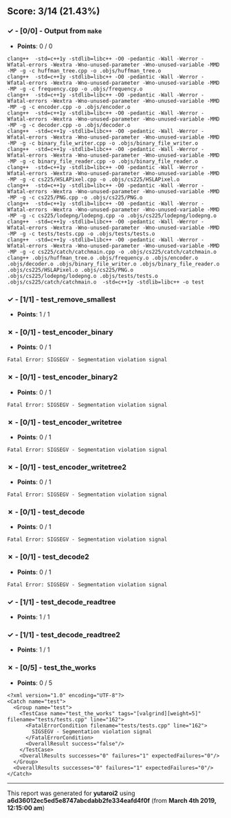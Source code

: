 


## Score: 3/14 (21.43%)


### ✓ - [0/0] - Output from `make`

- **Points**: 0 / 0


```
clang++  -std=c++1y -stdlib=libc++ -O0 -pedantic -Wall -Werror -Wfatal-errors -Wextra -Wno-unused-parameter -Wno-unused-variable -MMD -MP -g -c huffman_tree.cpp -o .objs/huffman_tree.o
clang++  -std=c++1y -stdlib=libc++ -O0 -pedantic -Wall -Werror -Wfatal-errors -Wextra -Wno-unused-parameter -Wno-unused-variable -MMD -MP -g -c frequency.cpp -o .objs/frequency.o
clang++  -std=c++1y -stdlib=libc++ -O0 -pedantic -Wall -Werror -Wfatal-errors -Wextra -Wno-unused-parameter -Wno-unused-variable -MMD -MP -g -c encoder.cpp -o .objs/encoder.o
clang++  -std=c++1y -stdlib=libc++ -O0 -pedantic -Wall -Werror -Wfatal-errors -Wextra -Wno-unused-parameter -Wno-unused-variable -MMD -MP -g -c decoder.cpp -o .objs/decoder.o
clang++  -std=c++1y -stdlib=libc++ -O0 -pedantic -Wall -Werror -Wfatal-errors -Wextra -Wno-unused-parameter -Wno-unused-variable -MMD -MP -g -c binary_file_writer.cpp -o .objs/binary_file_writer.o
clang++  -std=c++1y -stdlib=libc++ -O0 -pedantic -Wall -Werror -Wfatal-errors -Wextra -Wno-unused-parameter -Wno-unused-variable -MMD -MP -g -c binary_file_reader.cpp -o .objs/binary_file_reader.o
clang++  -std=c++1y -stdlib=libc++ -O0 -pedantic -Wall -Werror -Wfatal-errors -Wextra -Wno-unused-parameter -Wno-unused-variable -MMD -MP -g -c cs225/HSLAPixel.cpp -o .objs/cs225/HSLAPixel.o
clang++  -std=c++1y -stdlib=libc++ -O0 -pedantic -Wall -Werror -Wfatal-errors -Wextra -Wno-unused-parameter -Wno-unused-variable -MMD -MP -g -c cs225/PNG.cpp -o .objs/cs225/PNG.o
clang++  -std=c++1y -stdlib=libc++ -O0 -pedantic -Wall -Werror -Wfatal-errors -Wextra -Wno-unused-parameter -Wno-unused-variable -MMD -MP -g -c cs225/lodepng/lodepng.cpp -o .objs/cs225/lodepng/lodepng.o
clang++  -std=c++1y -stdlib=libc++ -O0 -pedantic -Wall -Werror -Wfatal-errors -Wextra -Wno-unused-parameter -Wno-unused-variable -MMD -MP -g -c tests/tests.cpp -o .objs/tests/tests.o
clang++  -std=c++1y -stdlib=libc++ -O0 -pedantic -Wall -Werror -Wfatal-errors -Wextra -Wno-unused-parameter -Wno-unused-variable -MMD -MP -g -c cs225/catch/catchmain.cpp -o .objs/cs225/catch/catchmain.o
clang++ .objs/huffman_tree.o .objs/frequency.o .objs/encoder.o .objs/decoder.o .objs/binary_file_writer.o .objs/binary_file_reader.o .objs/cs225/HSLAPixel.o .objs/cs225/PNG.o .objs/cs225/lodepng/lodepng.o .objs/tests/tests.o .objs/cs225/catch/catchmain.o  -std=c++1y -stdlib=libc++ -o test

```


### ✓ - [1/1] - test_remove_smallest

- **Points**: 1 / 1





### ✗ - [0/1] - test_encoder_binary

- **Points**: 0 / 1


```
Fatal Error: SIGSEGV - Segmentation violation signal
```


### ✗ - [0/1] - test_encoder_binary2

- **Points**: 0 / 1


```
Fatal Error: SIGSEGV - Segmentation violation signal
```


### ✗ - [0/1] - test_encoder_writetree

- **Points**: 0 / 1


```
Fatal Error: SIGSEGV - Segmentation violation signal
```


### ✗ - [0/1] - test_encoder_writetree2

- **Points**: 0 / 1


```
Fatal Error: SIGSEGV - Segmentation violation signal
```


### ✗ - [0/1] - test_decode

- **Points**: 0 / 1


```
Fatal Error: SIGSEGV - Segmentation violation signal
```


### ✗ - [0/1] - test_decode2

- **Points**: 0 / 1


```
Fatal Error: SIGSEGV - Segmentation violation signal
```


### ✓ - [1/1] - test_decode_readtree

- **Points**: 1 / 1





### ✓ - [1/1] - test_decode_readtree2

- **Points**: 1 / 1





### ✗ - [0/5] - test_the_works

- **Points**: 0 / 5


```
<?xml version="1.0" encoding="UTF-8"?>
<Catch name="test">
  <Group name="test">
    <TestCase name="test_the_works" tags="[valgrind][weight=5]" filename="tests/tests.cpp" line="162">
      <FatalErrorCondition filename="tests/tests.cpp" line="162">
        SIGSEGV - Segmentation violation signal
      </FatalErrorCondition>
      <OverallResult success="false"/>
    </TestCase>
    <OverallResults successes="0" failures="1" expectedFailures="0"/>
  </Group>
  <OverallResults successes="0" failures="1" expectedFailures="0"/>
</Catch>

```


---

This report was generated for **yutaroi2** using **a6d36012ec5ed5e8747abcdabb2fe334eafd4f0f** (from **March 4th 2019, 12:15:00 am**)
